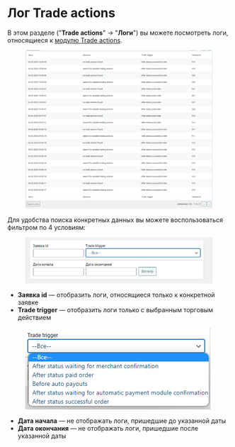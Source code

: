 # Лог Trade actions

В этом разделе ("**Trade actions**" -> "**Логи**") вы можете посмотреть логи, относящиеся к [модулю Trade actions](https://premiumexchanger.com/tradeapi/).

<figure><img src="../../../.gitbook/assets/image (886).png" alt=""><figcaption></figcaption></figure>

Для удобства поиска конкретных данных вы можете воспользоваться фильтром по 4 условиям:

<figure><img src="../../../.gitbook/assets/image (1026).png" alt=""><figcaption></figcaption></figure>

* **Заявка id** — отобразить логи, относящиеся только к конкретной заявке
* **Trade trigger** — отобразить логи только с выбранным торговым действием

<figure><img src="../../../.gitbook/assets/image (1279).png" alt=""><figcaption></figcaption></figure>

* **Дата начала** — не отображать логи, пришедшие до указанной даты
* **Дата окончания** — не отображать логи, пришедшие после указанной даты
